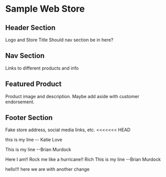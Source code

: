 # Sample Web Store
## Header Section
Logo and Store Title
Should nav section be in here?
## Nav Section
Links to different products and info
## Featured Product
Product image and description. Maybe add aside with customer endorsement.
## Footer Section
Fake store address, social media links, etc.
<<<<<<< HEAD

this is my line -- Katie Love

This is my line --Brian Murdock

Here I am!! Rock me like a hurricane!!  Rich
This is my line --Brian Murdock

hello!!! here we are with another change
